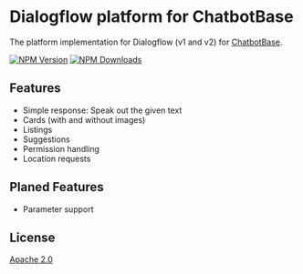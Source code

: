 # Dialogflow platform for ChatbotBase
The platform implementation for Dialogflow (v1 and v2) for [ChatbotBase][chatbotbase].

[![NPM Version][npm-image]][npm-url]
[![NPM Downloads][downloads-image]][downloads-url]
  
## Features
 - Simple response: Speak out the given text
 - Cards (with and without images)
 - Listings
 - Suggestions
 - Permission handling
 - Location requests
 
## Planed Features
 - Parameter support
  
## License
[Apache 2.0](LICENSE)

[chatbotbase]: https://github.com/rekire/ChatbotBase
[npm-image]: https://img.shields.io/npm/v/chatbotbase-dialogflowplatform.svg
[npm-url]: https://npmjs.org/package/chatbotbase-dialogflowplatform
[downloads-image]: https://img.shields.io/npm/dm/chatbotbase-dialogflowplatform.svg
[downloads-url]: https://npmjs.org/package/chatbotbase-dialogflowplatform